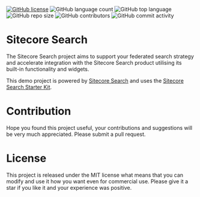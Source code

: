 [![GitHub license](https://img.shields.io/github/license/kate-orlova/taxonomy-in-sitecore.svg)](https://github.com/kate-orlova/sitecore-search/blob/master/LICENSE)
![GitHub language count](https://img.shields.io/github/languages/count/kate-orlova/sitecore-search.svg?style=flat)
![GitHub top language](https://img.shields.io/github/languages/top/kate-orlova/sitecore-search.svg?style=flat)
![GitHub repo size](https://img.shields.io/github/repo-size/kate-orlova/sitecore-search.svg?style=flat)
![GitHub contributors](https://img.shields.io/github/contributors/kate-orlova/sitecore-search)
![GitHub commit activity](https://img.shields.io/github/commit-activity/y/kate-orlova/sitecore-search)

# Sitecore Search
The Sitecore Search project aims to support your federated search strategy and accelerate integration with the Sitecore Search product utilising its built-in functionality and widgets.

This demo project is powered by [Sitecore Search](https://doc.sitecore.com/search) and uses the [Sitecore Search Starter Kit](https://github.com/Sitecore/Sitecore-Search-JS-SDK-Starter-Kit).

# Contribution
Hope you found this project useful, your contributions and suggestions will be very much appreciated. Please submit a pull request.

# License
This project is released under the MIT license what means that you can modify and use it how you want even for commercial use. Please give it a star if you like it and your experience was positive.
